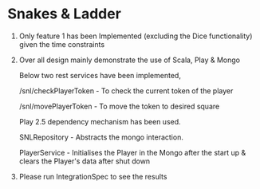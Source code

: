 # Snakes & Ladder

1. Only feature 1 has been Implemented (excluding the Dice functionality) given the time constraints

2. Over all design mainly demonstrate the use of Scala, Play & Mongo

   Below two rest services have been implemented,

    /snl/checkPlayerToken - To check the current token of the player

    /snl/movePlayerToken - To move the token to desired square

    Play 2.5 dependency mechanism has been used.

    SNLRepository - Abstracts the mongo interaction.

    PlayerService - Initialises the Player in the Mongo after the start up & clears the Player's data after shut down

3. Please run IntegrationSpec to see the results


